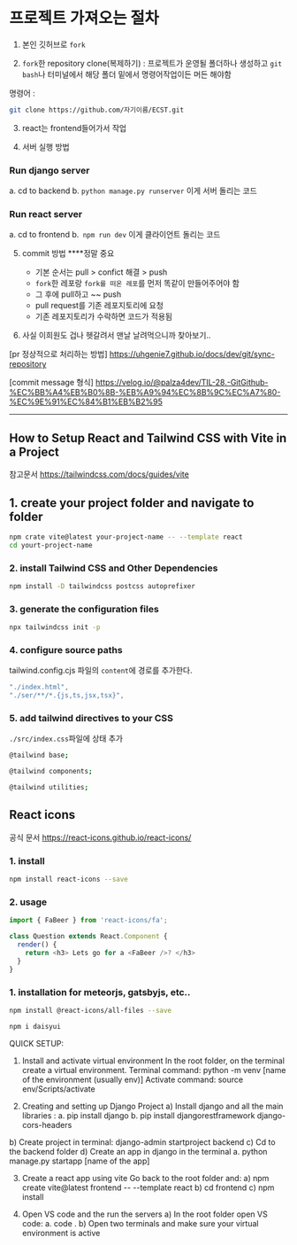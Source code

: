 # 프로젝트 가져오는 절차

1. 본인 깃허브로 `fork`

2. `fork`한 repository clone(복제하기) : 프로젝트가 운영될 폴더하나 생성하고 `git bash`나 터미널에서 해당 폴더 밑에서 명령어작업이든 머든 해야함

명령어 :
```bash
git clone https://github.com/자기이름/ECST.git
```

3. react는 frontend들어가서 작업

4. 서버 실행 방법

### Run django server
  a. cd to backend
  b. `python manage.py runserver` 이게 서버 돌리는 코드
### Run react server
  a. cd to frontend
  b.` npm run dev` 이게 클라이언트 돌리는 코드

5. commit 방법 ****정말 중요
   - 기본 순서는 pull > confict 해결 > push
   - `fork`한 레포랑 `fork를 떠온 레포`를 먼저 똑같이 만들어주어야 함
   - 그 후에 pull하고 ~~ push
   - pull request를 기존 레포지토리에 요청
   - 기존 레포지토리가 수락하면 코드가 적용됨
  
6. 사실 이희원도 겁나 헷갈려서 맨날 날려먹으니까 찾아보기..
   
[pr 정상적으로 처리하는 방법]
https://uhgenie7.github.io/docs/dev/git/sync-repository

[commit message 형식]
https://velog.io/@palza4dev/TIL-28.-GitGithub-%EC%BB%A4%EB%B0%8B-%EB%A9%94%EC%8B%9C%EC%A7%80-%EC%9E%91%EC%84%B1%EB%B2%95


---


## How to Setup React and Tailwind CSS with Vite in a Project

참고문서
https://tailwindcss.com/docs/guides/vite

## 1. create your project folder and navigate to folder

```bash
npm crate vite@latest your-project-name -- --template react
cd yourt-project-name
```
### 2. install Tailwind CSS and Other Dependencies

```bash
npm install -D tailwindcss postcss autoprefixer
```

### 3. generate the configuration files

```bash
npx tailwindcss init -p
```

### 4. configure source paths
tailwind.config.cjs 파일의 `content`에 경로를 추가한다.

```javascript
"./index.html",
"./ser/**/*.{js,ts,jsx,tsx}",
```

### 5. add tailwind directives to your CSS

`./src/index.css`파일에 상태 추가

```bash
@tailwind base;

@tailwind components;

@tailwind utilities;
```

## React icons

공식 문서
https://react-icons.github.io/react-icons/

### 1. install

```bash
npm install react-icons --save
```

### 2. usage

```javascript
import { FaBeer } from 'react-icons/fa';

class Question extends React.Component {
  render() {
    return <h3> Lets go for a <FaBeer />? </h3>
  }
}
```


### 1. installation for meteorjs, gatsbyjs, etc..

```bash
npm install @react-icons/all-files --save
```

```bash
npm i daisyui
```


QUICK SETUP:

1) Install and activate virtual environment
In the root folder, on the terminal create a virtual environment.
 Terminal command: python -m venv [name of the environment (usually env)]
 Activate command: source env/Scripts/activate

2) Creating and setting up Django Project
 a) Install django and all the main libraries : 
  a. pip install django 
  b. pip install djangorestframework django-cors-headers
  
 b) Create project in terminal: django-admin startproject backend
 c) Cd to the backend folder
 d) Create an app in django in the terminal
  a. python manage.py startapp [name of the app]
  
3) Create a react app using vite
Go back to the root folder and:
 a) npm create vite@latest frontend -- --template react
 b) cd frontend
 c) npm install

4) Open VS code and the run the servers
 a) In the root folder open VS code:
  a. code .
 b) Open two terminals and make sure your virtual environment is active

 
  
